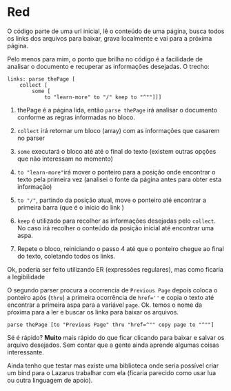 # Red

O código parte de uma url inicial, lê o conteúdo de uma página, busca todos os links dos arquivos para baixar, grava localmente e vai para a próxima página.

Pelo menos para mim, o ponto que brilha no código é a facilidade de analisar o documento e recuperar as informações desejadas. O trecho:

```red
links: parse thePage [
    collect [
        some [
            to "learn-more" to "/" keep to "^""]]]
```

1. thePage é a página lida, então `parse thePage` irá analisar o documento conforme as regras informadas no bloco.

2. `collect` irá retornar um bloco (array) com as informações que casarem no parser

3. `some` executará o bloco até até o final do texto (existem outras opções que não interessam no momento)

4. `to "learn-more"`irá mover o ponteiro para a posição onde encontrar o texto pela primeira vez (analisei o fonte da página antes para obter esta informação)

5. `to "/"`, partindo da posição atual, move o ponteiro até encontrar a primeira barra (que é o início do link )

6. `keep` é utilizado para recolher as informações desejadas pelo `collect`. No caso irá recolher o conteúdo da posição inicial até encontrar uma aspa.

7. Repete o bloco, reiniciando o passo 4 até que o ponteiro chegue ao final do texto, coletando todos os links. 

Ok, poderia ser feito utilizando ER (expressões regulares), mas como ficaria a legibilidade

O segundo parser procura a ocorrencia de `Previous Page` depois coloca o ponteiro após (`thru`) a primeira ocorrência de `href=''` e copia o texto até encontrar a primeira aspa para a variável `page`. Ok. temos o nome da pŕoxima para a ler e buscar os linka para baixar os arquivos.

```red
parse thePage [to "Previous Page" thru "href=^"" copy page to "^""]
```

Sé é rápido? **Muito** mais rápido do que ficar clicando para baixar e salvar os arquivo desejados. Sem contar que a gente ainda aprende algumas coisas interessante.

Ainda tenho que testar mas existe uma biblioteca onde seria possível criar um bind para o Lazarus trabalhar com ela (ficaria parecido como usar lua ou outra linguagem de apoio).
